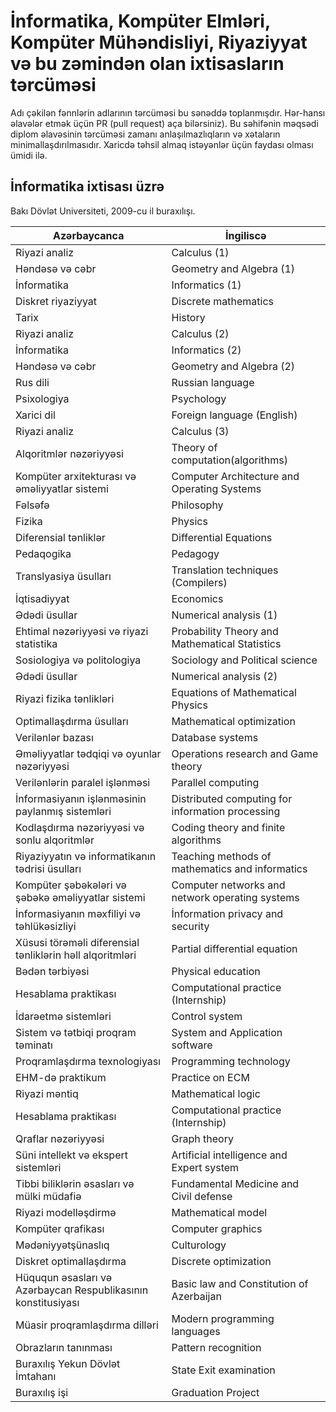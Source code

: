 # İnformatika, Kompüter Elmləri, Kompüter Mühəndisliyi, Riyaziyyat və bu zəmindən olan ixtisasların tərcüməsi

Adı çəkilən fənnlərin adlarının tərcüməsi bu sənəddə toplanmışdır. Hər-hansı əlavələr etmək üçün PR (pull request) aça bilərsiniz). Bu səhifənin məqsədi diplom əlavəsinin tərcüməsi zamanı anlaşılmazlıqların və xətaların minimallaşdırılmasıdır. Xaricdə təhsil almaq istəyənlər üçün faydası olması ümidi ilə.

## İnformatika ixtisası üzrə
Bakı Dövlət Universiteti, 2009-cu il buraxılışı.

|Azərbaycanca|İngiliscə|
|-|-|
|Riyazi analiz|Calculus (1)|
|Həndəsə və cəbr|Geometry and Algebra (1)|
|İnformatika|Informatics (1)|
|Diskret riyaziyyat|Discrete mathematics|
|Tarix|History|
|Riyazi analiz|Calculus (2)|
|İnformatika|Informatics (2)|
|Həndəsə və cəbr|Geometry and Algebra (2)|
|Rus dili|Russian language|
|Psixologiya|Psychology|
|Xarici dil|Foreign language (English)|
|Riyazi analiz|Calculus (3)|
|Alqoritmlər nəzəriyyəsi|Theory of computation(algorithms)|
|Kompüter arxitekturası və əməliyyatlar sistemi|Computer Architecture and Operating Systems|
|Fəlsəfə|Philosophy|
|Fizika|Physics|
|Diferensial tənliklər|Differential Equations|
|Pedaqogika|Pedagogy|
|Translyasiya üsulları|Translation techniques (Compilers)|
|İqtisadiyyat|Economics|
|Ədədi üsullar|Numerical analysis (1)|
|Ehtimal nəzəriyyəsi və riyazi statistika|Probability Theory and Mathematical Statistics|
|Sosiologiya və politologiya|Sociology and Political science|
|Ədədi üsullar|Numerical analysis (2)|
|Riyazi fizika tənlikləri|Equations of Mathematical Physics|
|Optimallaşdırma üsulları|Mathematical optimization|
|Verilənlər bazası|Database systems|
|Əməliyyatlar tədqiqi və oyunlar nəzəriyyəsi|Operations research and Game theory|
|Verilənlərin paralel işlənməsi|Parallel computing|
|İnformasiyanın işlənməsinin paylanmış sistemləri|Distributed computing for information processing|
|Kodlaşdırma nəzəriyyəsi və sonlu alqoritmlər|Coding theory and finite algorithms|
|Riyaziyyatın və informatikanın tədrisi üsulları|Teaching methods of mathematics and informatics|
|Kompüter şəbəkələri və şəbəkə əməliyyatlar sistemi|Computer networks and network operating systems|
|İnformasiyanın məxfiliyi və təhlükəsizliyi|İnformation privacy and security|
|Xüsusi törəməli diferensial tənliklərin həll alqoritmləri|Partial differential equation|
|Bədən tərbiyəsi|Physical education|
|Hesablama praktikası|Computational practice (Internship)|
|İdarəetmə sistemləri|Control system|
|Sistem və tətbiqi proqram təminatı|System and Application software|
|Proqramlaşdırma texnologiyası|Programming technology|
|EHM-də praktikum|Practice on ECM|
|Riyazi məntiq|Mathematical logic|
|Hesablama praktikası|Computational practice (Internship)|
|Qraflar nəzəriyyəsi|Graph theory|
|Süni intellekt və ekspert sistemləri|Artificial intelligence and Expert system|
|Tibbi biliklərin əsasları və mülki müdafiə|Fundamental Medicine and Civil defense|
|Riyazi modelləşdirmə|Mathematical model|
|Kompüter qrafikası|Computer graphics|
|Mədəniyyətşünaslıq|Culturology|
|Diskret optimallaşdırma|Discrete optimization|
|Hüququn əsasları və Azərbaycan Respublikasının konstitusiyası|Basic law and Constitution of Azerbaijan|
|Müasir proqramlaşdırma dilləri|Modern programming languages|
|Obrazların tanınması|Pattern recognition|
|Buraxılış Yekun Dövlət İmtahanı|State Exit examination|
|Buraxılış işi|Graduation Project|

